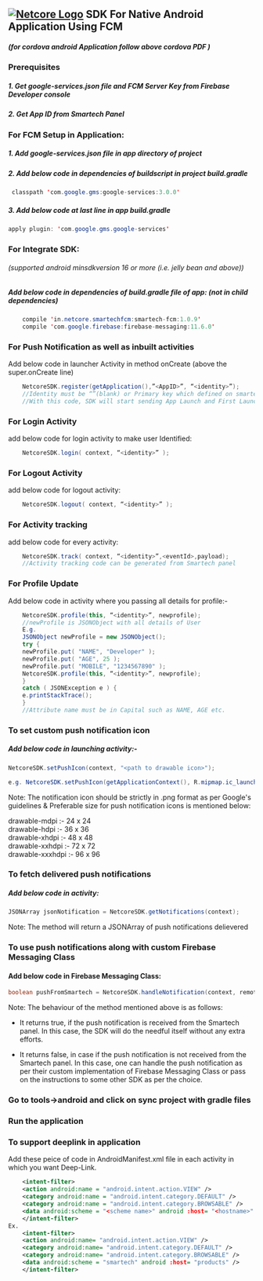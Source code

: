 ## [![Netcore Logo](https://netcore.in/wp-content/themes/netcore/img/Netcore-new-Logo.png)](http:www.netcore.in) SDK For Native Android Application Using FCM

##### (for cordova android Application follow above cordova PDF )

### Prerequisites

##### 1. Get google-services.json file and FCM Server Key from Firebase Developer console

##### 2. Get App ID from Smartech Panel

### For FCM  Setup in Application:

##### 1. Add google-services.json file in app directory of project

##### 2. Add below code in dependencies of buildscript in project build.gradle
```java
 classpath 'com.google.gms:google-services:3.0.0'
```

##### 3. Add below code at last line in app build.gradle
```java
apply plugin: 'com.google.gms.google-services'
```

### For Integrate SDK:    
###### (supported android minsdkversion 16 or more (i.e. jelly bean and above))

##### Add below code in dependencies of build.gradle file of app: (not in child dependencies)
```java
    compile 'in.netcore.smartechfcm:smartech-fcm:1.0.9'
    compile 'com.google.firebase:firebase-messaging:11.6.0'
```
### For Push Notification as well as inbuilt activities
Add below code in launcher Activity in method onCreate (above the super.onCreate line)
```java
    NetcoreSDK.register(getApplication(),”<AppID>”, “<identity>”);
    //Identity must be “”(blank) or Primary key which defined on smartech Panel
    //With this code, SDK will start sending App Launch and First Launch activities by default.
```
### For Login Activity 
add below code for login activity to make user Identified:
```java
    NetcoreSDK.login( context, “<identity>” );
```
### For Logout Activity 
add below code for logout activity:
```java
    NetcoreSDK.logout( context, “<identity>” );
```
### For Activity tracking 
add below code for every activity:
```java
    NetcoreSDK.track( context, “<identity>”,<eventId>,payload);
    //Activity tracking code can be generated from Smartech panel
```
### For Profile Update
Add below code in activity where you passing all details for profile:-
```java
    NetcoreSDK.profile(this, “<identity>”, newprofile); 
    //newProfile is JSONObject with all details of User
    E.g. 
    JSONObject newProfile = new JSONObject();
    try {
    newProfile.put( "NAME", "Developer" );
    newProfile.put( "AGE", 25 );
    newProfile.put( "MOBILE", "1234567890" );
    NetcoreSDK.profile(this, “<identity>”, newprofile);
    }
    catch ( JSONException e ) {
    e.printStackTrace();
    }
    //Attribute name must be in Capital such as NAME, AGE etc.
```
### To set custom push notification icon
##### Add below code in launching activity:-
```java
NetcoreSDK.setPushIcon(context, "<path to drawable icon>");

e.g. NetcoreSDK.setPushIcon(getApplicationContext(), R.mipmap.ic_launcher);
```
Note: The notification icon should be strictly in .png format as per Google's guidelines & Preferable size for push notification icons is mentioned below:

drawable-mdpi :- 24 x 24 <br/>
drawable-hdpi :- 36 x 36 <br/>
drawable-xhdpi :- 48 x 48 <br/>
drawable-xxhdpi :- 72 x 72 <br/>
drawable-xxxhdpi :- 96 x 96 <br/>

### To fetch delivered push notifications
##### Add below code in activity:
```java
JSONArray jsonNotification = NetcoreSDK.getNotifications(context);
```
Note: The method will return a JSONArray of push notifications delievered

### To use push notifications along with custom Firebase Messaging Class
#### Add below code in Firebase Messaging Class:

```java
boolean pushFromSmartech = NetcoreSDK.handleNotification(context, remoteMessage);
```
Note:  The behaviour of the method mentioned above is as follows:

- It returns true, if the push notification is received from the Smartech panel. In this case, the SDK will do the needful itself without any extra efforts. 

-  It returns false, in case if the push notification is not received from the Smartech panel. In this case, one can handle the push notification as per their custom implementation of Firebase Messaging Class or pass on the instructions to some other SDK as per the choice.

### Go to tools->android and click on sync project with gradle files

### Run the application

### To support deeplink in application
Add these peice of code in AndroidManifest.xml file in each activity in which you want Deep-Link.

```xml
    <intent-filter>
    <action android:name = "android.intent.action.VIEW" />
    <category android:name = "android.intent.category.DEFAULT" />
    <category android:name = "android.intent.category.BROWSABLE" />
    <data android:scheme = "<scheme name>" android :host= "<hostname>" />
    </intent-filter>
Ex.
    <intent-filter>
    <action android:name= "android.intent.action.VIEW" />
    <category android:name= "android.intent.category.DEFAULT" />
    <category android:name= "android.intent.category.BROWSABLE" />
    <data android:scheme = "smartech" android :host= "products" />
    </intent-filter>
```
